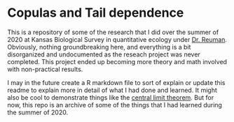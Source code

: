 # Copulas and Tail dependence

This is a repository of some of the research that I did over the summer of 2020 at Kansas Biological Survey in quantitative ecology under [Dr. Reuman](https://eeb.ku.edu/dr-daniel-reuman). Obviously, nothing groundbreaking here, and everything is a bit disorganized and undocumented as the reseach project was never completed. This project ended up becoming more theory and math involved with non-practical results.

I may in the future create a R markdown file to sort of explain or update this readme to explain more in detail of what I had done and learned. It might also be cool to demonstrate things like the [central limit theorem](https://en.wikipedia.org/wiki/Central_limit_theorem). But for now, this repo is an archive of some of the things that I had learned during the summer of 2020.
